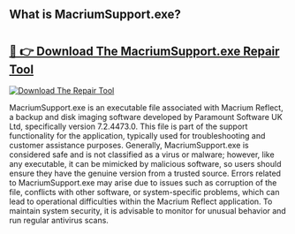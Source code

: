 ## What is MacriumSupport.exe? 

# <h2><a href="https://exedetect.com/download.php?MacriumSupport.exe">🔗 👉 Download The MacriumSupport.exe Repair Tool</a></h2>

[![Download The Repair Tool](https://exedetect.com/download-button.jpg)](https://exedetect.com/download.php?MacriumSupport.exe)

MacriumSupport.exe is an executable file associated with Macrium Reflect, a backup and disk imaging software developed by Paramount Software UK Ltd, specifically version 7.2.4473.0. This file is part of the support functionality for the application, typically used for troubleshooting and customer assistance purposes. Generally, MacriumSupport.exe is considered safe and is not classified as a virus or malware; however, like any executable, it can be mimicked by malicious software, so users should ensure they have the genuine version from a trusted source. Errors related to MacriumSupport.exe may arise due to issues such as corruption of the file, conflicts with other software, or system-specific problems, which can lead to operational difficulties within the Macrium Reflect application. To maintain system security, it is advisable to monitor for unusual behavior and run regular antivirus scans.